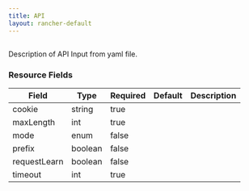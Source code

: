 ```yaml
---
title: API
layout: rancher-default
---
```


## <no value>

Description of API Input from yaml file. 
​​
### Resource Fields

Field | Type | Required | Default | Description
---|---|---|---|---
cookie | string | true | <no value> | 
maxLength | int | true | <no value> | 
mode | enum | false | <no value> | 
prefix | boolean | false | <no value> | 
requestLearn | boolean | false | <no value> | 
timeout | int | true | <no value> | 

